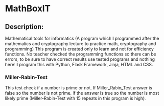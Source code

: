 # MathBoxIT

## Description:
Mathematical tools for informatics (A program which I programmed after the mathematics and cryptography lecture to practice math, cryptography and
 programming) This program is created only to learn and not for efficiency functions. No teacher checked the programming functions so there
can be errors, to be sure to have correct results use tested programs and nothing here! I program this with Python, Flask Framework, Jinja, HTML and CSS. 

### Miller-Rabin-Test
This test check if a number is prime or not. If Miller_Rabin_Test answer is false so the number is not prime. If the answer is true so the number is most likely prime (Miller-Rabin-Test with 15 repeats in this program is high). 
